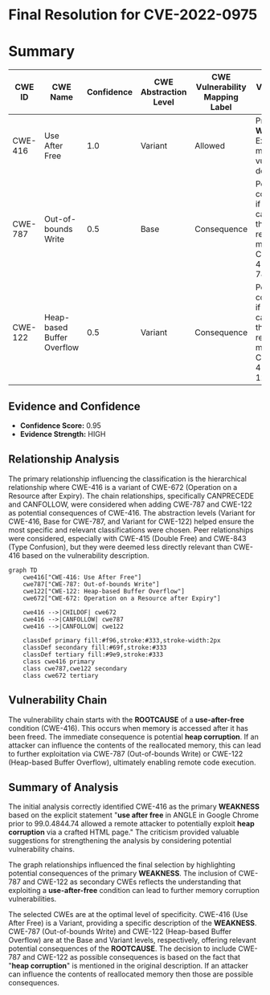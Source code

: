 # Final Resolution for CVE-2022-0975

# Summary
| CWE ID | CWE Name | Confidence | CWE Abstraction Level | CWE Vulnerability Mapping Label | CWE-Vulnerability Mapping Notes |
|---|---|---|---|---|---|
| CWE-416 | Use After Free | 1.0 | Variant | Allowed | Primary **WEAKNESS**. Explicitly mentioned in vulnerability description. |
| CWE-787 | Out-of-bounds Write | 0.5 | Base | Consequence | Possible consequence if attacker can control the reallocated memory. Chain: CWE-416 -> CWE-787 |
| CWE-122 | Heap-based Buffer Overflow | 0.5 | Variant | Consequence | Possible consequence if attacker can control the reallocated memory. Chain: CWE-416 -> CWE-122 |

## Evidence and Confidence

*   **Confidence Score:** 0.95
*   **Evidence Strength:** HIGH

## Relationship Analysis
The primary relationship influencing the classification is the hierarchical relationship where CWE-416 is a variant of CWE-672 (Operation on a Resource after Expiry). The chain relationships, specifically CANPRECEDE and CANFOLLOW, were considered when adding CWE-787 and CWE-122 as potential consequences of CWE-416. The abstraction levels (Variant for CWE-416, Base for CWE-787, and Variant for CWE-122) helped ensure the most specific and relevant classifications were chosen. Peer relationships were considered, especially with CWE-415 (Double Free) and CWE-843 (Type Confusion), but they were deemed less directly relevant than CWE-416 based on the vulnerability description.

```mermaid
graph TD
    cwe416["CWE-416: Use After Free"]
    cwe787["CWE-787: Out-of-bounds Write"]
    cwe122["CWE-122: Heap-based Buffer Overflow"]
    cwe672["CWE-672: Operation on a Resource after Expiry"]
    
    cwe416 -->|CHILDOF| cwe672
    cwe416 -->|CANFOLLOW| cwe787
    cwe416 -->|CANFOLLOW| cwe122

    classDef primary fill:#f96,stroke:#333,stroke-width:2px
    classDef secondary fill:#69f,stroke:#333
    classDef tertiary fill:#9e9,stroke:#333
    class cwe416 primary
    class cwe787,cwe122 secondary
    class cwe672 tertiary
```

## Vulnerability Chain
The vulnerability chain starts with the **ROOTCAUSE** of a **use-after-free** condition (CWE-416). This occurs when memory is accessed after it has been freed. The immediate consequence is potential **heap corruption**. If an attacker can influence the contents of the reallocated memory, this can lead to further exploitation via CWE-787 (Out-of-bounds Write) or CWE-122 (Heap-based Buffer Overflow), ultimately enabling remote code execution.

## Summary of Analysis
The initial analysis correctly identified CWE-416 as the primary **WEAKNESS** based on the explicit statement "**use after free** in ANGLE in Google Chrome prior to 99.0.4844.74 allowed a remote attacker to potentially exploit **heap corruption** via a crafted HTML page." The criticism provided valuable suggestions for strengthening the analysis by considering potential vulnerability chains.

The graph relationships influenced the final selection by highlighting potential consequences of the primary **WEAKNESS**. The inclusion of CWE-787 and CWE-122 as secondary CWEs reflects the understanding that exploiting a **use-after-free** condition can lead to further memory corruption vulnerabilities.

The selected CWEs are at the optimal level of specificity. CWE-416 (Use After Free) is a Variant, providing a specific description of the **WEAKNESS**. CWE-787 (Out-of-bounds Write) and CWE-122 (Heap-based Buffer Overflow) are at the Base and Variant levels, respectively, offering relevant potential consequences of the **ROOTCAUSE**. The decision to include CWE-787 and CWE-122 as possible consequences is based on the fact that "**heap corruption**" is mentioned in the original description. If an attacker can influence the contents of reallocated memory then those are possible consequences.